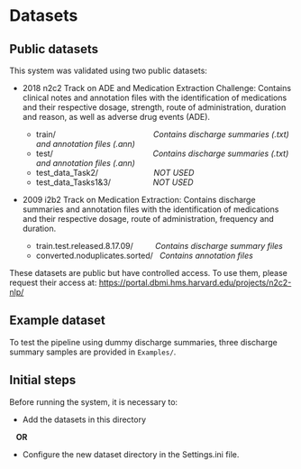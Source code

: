 # Datasets

## Public datasets
This system was validated using two public datasets:
- 2018 n2c2 Track on ADE and Medication Extraction Challenge: Contains clinical notes and annotation files with the identification of medications and their respective dosage, strength, route of administration, duration and reason, as well as adverse drug events (ADE).
	- train/ &nbsp;&nbsp;&nbsp;&nbsp;&nbsp;&nbsp;&nbsp;&nbsp;&nbsp;&nbsp;&nbsp;&nbsp;&nbsp;&nbsp;&nbsp;&nbsp;&nbsp;&nbsp;&nbsp;&nbsp;&nbsp;&nbsp;&nbsp;&nbsp;&nbsp;&nbsp;&nbsp;&nbsp;&nbsp;&nbsp;&nbsp;&nbsp;&nbsp;&nbsp;&nbsp;&nbsp;&nbsp;&nbsp;&nbsp;&nbsp;&nbsp;&nbsp; _Contains discharge summaries (.txt) and annotation files (.ann)_ 
	- test/ &nbsp;&nbsp;&nbsp;&nbsp;&nbsp;&nbsp;&nbsp;&nbsp;&nbsp;&nbsp;&nbsp;&nbsp;&nbsp;&nbsp;&nbsp;&nbsp;&nbsp;&nbsp;&nbsp;&nbsp;&nbsp;&nbsp;&nbsp;&nbsp;&nbsp;&nbsp;&nbsp;&nbsp;&nbsp;&nbsp;&nbsp;&nbsp;&nbsp;&nbsp;&nbsp;&nbsp;&nbsp;&nbsp;&nbsp;&nbsp;&nbsp;&nbsp;&nbsp;&nbsp;_Contains discharge summaries (.txt) and annotation files (.ann)_
	- test_data_Task2/ &nbsp;&nbsp;&nbsp;&nbsp;&nbsp;&nbsp;&nbsp;&nbsp;&nbsp;&nbsp;&nbsp;&nbsp;&nbsp;&nbsp;&nbsp;&nbsp;&nbsp;&nbsp;&nbsp;&nbsp;&nbsp;&nbsp;&nbsp;&nbsp;_NOT USED_ 
	- test_data_Tasks1&3/ &nbsp;&nbsp;&nbsp;&nbsp;&nbsp;&nbsp;&nbsp;&nbsp;&nbsp;&nbsp;&nbsp;&nbsp;&nbsp;&nbsp;&nbsp;&nbsp;&nbsp;&nbsp;_NOT USED_ 	
	
- 2009 i2b2 Track on Medication Extraction: Contains discharge summaries and annotation files with the identification of medications and their respective dosage, route of administration, frequency and duration.
	- train.test.released.8.17.09/ &nbsp;&nbsp;&nbsp;&nbsp;&nbsp;&nbsp;&nbsp;&nbsp;&nbsp;_Contains discharge summary files_
	- converted.noduplicates.sorted/ &nbsp; _Contains annotation files_

These datasets are public but have controlled access. To use them, please request their access at:
https://portal.dbmi.hms.harvard.edu/projects/n2c2-nlp/


## Example dataset
To test the pipeline using dummy discharge summaries, three discharge summary samples are provided in `Examples/`.

## Initial steps

Before running the system, it is necessary to:

- Add the datasets in this directory

&nbsp;&nbsp;&nbsp;**OR**

- Configure the new dataset directory in the Settings.ini file.

